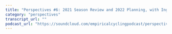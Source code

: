 ```yaml
---
title: "Perspectives #6: 2021 Season Review and 2022 Planning, with Ingvar Ómarsson"
category: "perspectives"
transcript_url: ""
podcast_url: "https://soundcloud.com/empiricalcyclingpodcast/perspectives-6-2021-season-review-and-2022-planning-with-ingvar-omarsson"
---
```

